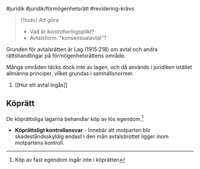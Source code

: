 #juridik #juridik/förmögenhetsrätt #revidering-krävs

> [!todo] Att göra
> - Vad är *kontraheringsplikt*?
> - Avtalsform: "konsensualavtal"?

Grunden för avtalsrätten är Lag (1915:218) om avtal och andra rättshandlingar på förmögenhetsrättens område.

Många områden täcks dock inte av lagen, och då används i juridiken istället allmänna principer, vilket grundas i samhällsnormer.

1. [[Hur ett avtal ingås]]

## Köprätt
De köprättsliga lagarna behandlar köp av lös egendom.[^1]
- **Köprättsligt kontrollansvar** - Innebär att motparten blir skadeståndsskyldig endast i den mån avtalsbrottet ligger inom motpartens kontroll.

[^1]: Köp av fast egendom ingår inte i köprätten
[^2]: Här menas när anbudet/accepten anländer till mottagaren